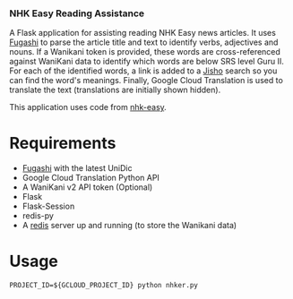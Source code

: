 ### NHK Easy Reading Assistance

A Flask application for assisting reading NHK Easy news articles. It uses [Fugashi](https://github.com/polm/fugashi) to parse the article title and text to identify verbs, adjectives and nouns. If a Wanikani token is provided, these words are cross-referenced against WaniKani data to identify which words are below SRS level Guru II. For each of the identified words, a link is added to a [Jisho](https://jisho.org/) search so you can find the word's meanings. Finally, Google Cloud Translation is used to translate the text (translations are initially shown hidden).

This application uses code from [nhk-easy](https://github.com/nhk-news-web-easy/nhk-easy-api).

# Requirements

- [Fugashi](https://github.com/polm/fugashi) with the latest UniDic
- Google Cloud Translation Python API
- A WaniKani v2 API token (Optional)
- Flask
- Flask-Session
- redis-py
- A [redis](https://redis.io/) server up and running (to store the Wanikani data)

# Usage

```
PROJECT_ID=${GCLOUD_PROJECT_ID} python nhker.py
```
